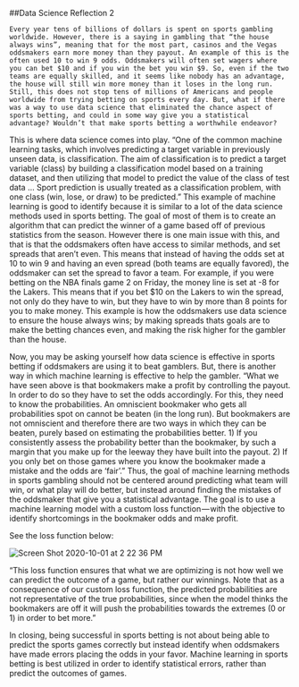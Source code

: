 ##Data Science Reflection 2

	Every year tens of billions of dollars is spent on sports gambling worldwide. However, there is a saying in gambling that “the house always wins”, meaning that for the most part, casinos and the Vegas oddsmakers earn more money than they payout. An example of this is the often used 10 to win 9 odds. Oddsmakers will often set wagers where you can bet $10 and if you win the bet you win $9. So, even if the two teams are equally skilled, and it seems like nobody has an advantage, the house will still win more money than it loses in the long run. Still, this does not stop tens of millions of Americans and people worldwide from trying betting on sports every day. But, what if there was a way to use data science that eliminated the chance aspect of sports betting, and could in some way give you a statistical advantage? Wouldn’t that make sports betting a worthwhile endeavor? 
  
  This is where data science comes into play. “One of the common machine learning tasks, which involves predicting a target variable in previously unseen data, is classification. The aim of classification is to predict a target variable (class) by building a classification model based on a training dataset, and then utilizing that model to predict the value of the class of test data ...  Sport prediction is usually treated as a classification problem, with one class (win, lose, or draw) to be predicted.” This example of machine learning is good to identify because it is similar to a lot of the data science methods used in sports betting. The goal of most of them is to create an algorithm that can predict the winner of a game based off of previous statistics from the season. However there is one main issue with this, and that is that the oddsmakers often have access to similar methods, and set spreads that aren’t even. This means that instead of having the odds set at 10 to win 9 and having an even spread (both teams are equally favored), the oddsmaker can set the spread to favor a team. For example, if you were betting on the NBA finals game 2 on Friday, the money line is set at -8 for the Lakers. This means that if you bet $10 on the Lakers to win the spread, not only do they have to win, but they have to win by more than 8 points for you to make money. This example is how the oddsmakers use data science to ensure the house always wins; by making spreads thats goals are to make the betting chances even, and making the risk higher for the gambler than the house. 
  
  Now, you may be asking yourself how data science is effective in sports betting if oddsmakers are using it to beat gamblers. But, there is another way in which machine learning is effective to help the gambler. “What we have seen above is that bookmakers make a profit by controlling the payout. In order to do so they have to set the odds accordingly. For this, they need to know the probabilities. An omniscient bookmaker who gets all probabilities spot on cannot be beaten (in the long run). But bookmakers are not omniscient and therefore there are two ways in which they can be beaten, purely based on estimating the probabilities better. 1) If you consistently assess the probability better than the bookmaker, by such a margin that you make up for the leeway they have built into the payout. 2) If you only bet on those games where you know the bookmaker made a mistake and the odds are ‘fair’.” Thus, the goal of machine learning methods in sports gambling should not be centered around predicting what team will win, or what play will do better, but instead around finding the mistakes of the oddsmaker that give you a statistical advantage. The goal is to use a machine learning model with a custom loss function — with the objective to identify shortcomings in the bookmaker odds and make profit. 

See the loss function below:

![Screen Shot 2020-10-01 at 2 22 36 PM](https://user-images.githubusercontent.com/60228369/94859521-a8995980-0402-11eb-887a-aa1a05233b0e.png)


“This loss function ensures that what we are optimizing is not how well we can predict the outcome of a game, but rather our winnings. Note that as a consequence of our custom loss function, the predicted probabilities are not representative of the true probabilities, since when the model thinks the bookmakers are off it will push the probabilities towards the extremes (0 or 1)
in order to bet more.”

In closing, being successful in sports betting is not about being able to predict the sports games correctly but instead identify when oddsmakers have made errors placing the odds in your favor. Machine learning in sports betting is best utilized in order to identify statistical errors, rather than predict the outcomes of games. 







